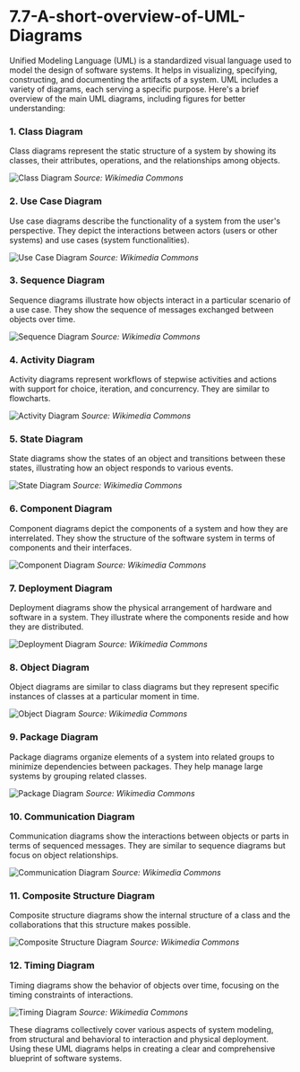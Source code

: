 # 7.7-A-short-overview-of-UML-Diagrams
Unified Modeling Language (UML) is a standardized visual language used to model the design of software systems. It helps in visualizing, specifying, constructing, and documenting the artifacts of a system. UML includes a variety of diagrams, each serving a specific purpose. Here's a brief overview of the main UML diagrams, including figures for better understanding:

### 1. **Class Diagram**
Class diagrams represent the static structure of a system by showing its classes, their attributes, operations, and the relationships among objects.

![Class Diagram](https://upload.wikimedia.org/wikipedia/commons/9/93/Bank_ATM_Class_Diagram.svg)
*Source: Wikimedia Commons*

### 2. **Use Case Diagram**
Use case diagrams describe the functionality of a system from the user's perspective. They depict the interactions between actors (users or other systems) and use cases (system functionalities).

![Use Case Diagram](https://upload.wikimedia.org/wikipedia/commons/7/71/Use_case_restaurant_model.svg)
*Source: Wikimedia Commons*

### 3. **Sequence Diagram**
Sequence diagrams illustrate how objects interact in a particular scenario of a use case. They show the sequence of messages exchanged between objects over time.

![Sequence Diagram](https://upload.wikimedia.org/wikipedia/commons/2/2d/Sequence_diagram_of_telephone_call.svg)
*Source: Wikimedia Commons*

### 4. **Activity Diagram**
Activity diagrams represent workflows of stepwise activities and actions with support for choice, iteration, and concurrency. They are similar to flowcharts.

![Activity Diagram](https://upload.wikimedia.org/wikipedia/commons/6/64/Activity_Diagram.svg)
*Source: Wikimedia Commons*

### 5. **State Diagram**
State diagrams show the states of an object and transitions between these states, illustrating how an object responds to various events.

![State Diagram](https://upload.wikimedia.org/wikipedia/commons/e/ec/State_machine_example2.svg)
*Source: Wikimedia Commons*

### 6. **Component Diagram**
Component diagrams depict the components of a system and how they are interrelated. They show the structure of the software system in terms of components and their interfaces.

![Component Diagram](https://upload.wikimedia.org/wikipedia/commons/7/7b/Component_diagram.svg)
*Source: Wikimedia Commons*

### 7. **Deployment Diagram**
Deployment diagrams show the physical arrangement of hardware and software in a system. They illustrate where the components reside and how they are distributed.

![Deployment Diagram](https://upload.wikimedia.org/wikipedia/commons/d/df/Deployment_diagram_%28Pentagon_SAP%29.png)
*Source: Wikimedia Commons*

### 8. **Object Diagram**
Object diagrams are similar to class diagrams but they represent specific instances of classes at a particular moment in time.

![Object Diagram](https://upload.wikimedia.org/wikipedia/commons/f/fb/Stateful_Diagram.png)
*Source: Wikimedia Commons*

### 9. **Package Diagram**
Package diagrams organize elements of a system into related groups to minimize dependencies between packages. They help manage large systems by grouping related classes.

![Package Diagram](https://upload.wikimedia.org/wikipedia/commons/d/d1/Package_diagram.svg)
*Source: Wikimedia Commons*

### 10. **Communication Diagram**
Communication diagrams show the interactions between objects or parts in terms of sequenced messages. They are similar to sequence diagrams but focus on object relationships.

![Communication Diagram](https://upload.wikimedia.org/wikipedia/commons/e/e7/Communication_Diagram.svg)
*Source: Wikimedia Commons*

### 11. **Composite Structure Diagram**
Composite structure diagrams show the internal structure of a class and the collaborations that this structure makes possible.

![Composite Structure Diagram](https://upload.wikimedia.org/wikipedia/commons/f/f7/UML2.0_Composition_Structure_Diagram.jpg)
*Source: Wikimedia Commons*

### 12. **Timing Diagram**
Timing diagrams show the behavior of objects over time, focusing on the timing constraints of interactions.

![Timing Diagram](https://upload.wikimedia.org/wikipedia/commons/7/79/Timing_diagram.svg)
*Source: Wikimedia Commons*

These diagrams collectively cover various aspects of system modeling, from structural and behavioral to interaction and physical deployment. Using these UML diagrams helps in creating a clear and comprehensive blueprint of software systems.
